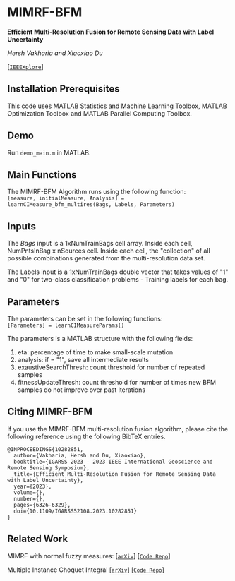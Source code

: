 # MIMRF-BFM
**Efficient Multi-Resolution Fusion for Remote Sensing Data with Label Uncertainty** 

_Hersh Vakharia and Xiaoxiao Du_

[[`IEEEXplore`](https://ieeexplore.ieee.org/document/10282851)]

## Installation Prerequisites
This code uses MATLAB Statistics and Machine Learning Toolbox, MATLAB Optimization Toolbox and MATLAB Parallel Computing Toolbox.  

## Demo
Run `demo_main.m` in MATLAB.

## Main Functions
The MIMRF-BFM Algorithm runs using the following function:  
`[measure, initialMeasure, Analysis] = learnCIMeasure_bfm_multires(Bags, Labels, Parameters)`

## Inputs
The _Bags_ input is a 1xNumTrainBags cell array. Inside each cell, NumPntsInBag x nSources cell. Inside each cell, the "collection" of all possible combinations generated from the multi-resolution data set.

The Labels input is a 1xNumTrainBags double vector that takes values of "1" and "0" for two-class classification problems - Training labels for each bag.

## Parameters
The parameters can be set in the following functions:  
`[Parameters] = learnCIMeasureParams()`  

The parameters is a MATLAB structure with the following fields:
1. eta: percentage of time to make small-scale mutation
2. analysis: if = "1", save all intermediate results
3. exaustiveSearchThresh: count threshold for number of repeated samples
4. fitnessUpdateThresh: count threshold for number of times new BFM samples do not improve over past iterations

## Citing MIMRF-BFM
If you use the MIMRF-BFM multi-resolution fusion algorithm, please cite the following reference using the following BibTeX entries.
```
@INPROCEEDINGS{10282851,
  author={Vakharia, Hersh and Du, Xiaoxiao},
  booktitle={IGARSS 2023 - 2023 IEEE International Geoscience and Remote Sensing Symposium}, 
  title={Efficient Multi-Resolution Fusion for Remote Sensing Data with Label Uncertainty}, 
  year={2023},
  volume={},
  number={},
  pages={6326-6329},
  doi={10.1109/IGARSS52108.2023.10282851}
}
```
## Related Work

MIMRF with normal fuzzy measures: [[`arXiv`](https://arxiv.org/abs/1805.00930)] [[`Code Repo`](https://github.com/GatorSense/MIMRF)]


Multiple Instance Choquet Integral [[`arXiv`](https://arxiv.org/abs/1803.04048)] [[`Code Repo`](https://github.com/GatorSense/MICI)]
